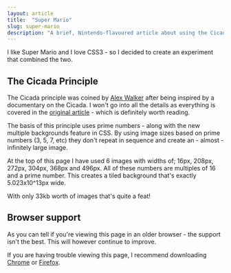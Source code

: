 ```yaml
---
layout: article
title:  "Super Mario"
slug: super-mario
description: "A brief, Nintendo-flavoured article about using the Cicada principal in CSS3."
---
```


I like Super Mario and I love CSS3 - so I decided to create an experiment that combined the two.

The Cicada Principle
--------------------

The Cicada principle was coined by [Alex Walker][] after being inspired by a documentary on the Cicada. I won't go into all the details as everything is covered in the [original article][] - which is definitely worth reading.

The basis of this principle uses prime numbers - along with the new multiple backgrounds feature in CSS. By using image sizes based on prime numbers (3, 5, 7, etc) they don't repeat in sequence and create an - almost - infinitely large image.

At the top of this page I have used 6 images with widths of; 16px, 208px, 272px, 304px, 368px and 496px. All of these numbers are multiples of 16 and a prime number. This creates a tiled background that's exactly 5.023x10\^13px wide.

With only 33kb worth of images that's quite a feat!

Browser support
---------------

As you can tell if you're viewing this page in an older browser - the support isn't the best. This will however continue to improve.

If you are having trouble viewing this page, I recommend downloading [Chrome][] or [Firefox][].

[Alex Walker]: http://designfestival.com/author/alex-walker/ "View Alex's Profile"

[original article]: http://designfestival.com/the-cicada-principle-and-why-it-matters-to-web-designers/ "The Cicada Principle"

[Chrome]: http://www.google.com/chrome "Download Google Chrome"

[Firefox]: http://www.mozilla.org/en-US/firefox/new/ "Download Mozilla Firefox"